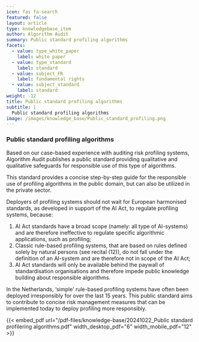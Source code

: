 ```yaml
---
icon: fas fa-search
featured: false
layout: article
type: knowledgebase_item
author: Algorithm Audit
summary: Public standard profiling algorithms
facets:
  - value: type_white_paper
    label: white paper
  - value: type_standard
    label: standard
  - value: subject_FR
    label: fundamental rights
  - value: subject_standard
    label: standard
weight: -12
title: Public standard profiling algorithms
subtitle: |
  Public standard profiling algorithms
image: /images/knowledge_base/Public_standard_profiling.png
---
```


### Public standard profiling algorithms

Based on our case-based experience with auditing risk profiling systems, Algorithm Audit publishes a public standard providing qualitative and qualitative safeguards for responsible use of this type of algorithms.

This standard provides a concise step-by-step guide for the responsible use of profiling algorithms in the public domain, but can also be utilized in the private sector.

Deployers of profiling systems should not wait for European harmonised standards, as developed in support of the AI Act, to regulate profiling systems, because:

1. AI Act standards have a broad scope (namely: all type of AI-systems) and are therefore ineffective to regulate specific algorithmic applications, such as profiling;
2. Classic rule-based profiling systems, that are based on rules defined solely by natural persons (see recital (12)), do not fall under the definition of an AI-system and are therefore not in scope of the AI Act;
3. AI Act standards will only be available behind the paywall of standardisation organisations and therefore impede public knowledge building about responsible algorithms.

In the Netherlands, ‘simple’ rule-based profiling systems have often been deployed irresponsibly for over the last 15 years. This public standard aims to contribute to concise risk management measures that can be implemented today to deploy profiling more responsibly.

{{< embed_pdf url="/pdf-files/knowledge-base/20241022_Public standard profilering algorithms.pdf" width_desktop_pdf="6" width_mobile_pdf="12" >}}